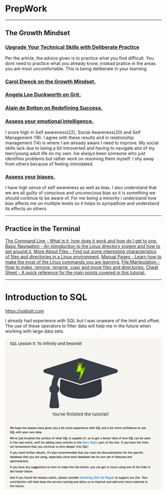 # PrepWork 

----

## The Growth Mindset

### [Upgrade Your Technical Skills with Deliberate Practice](https://web.archive.org/web/20160616225417/http://www.happybearsoftware.com/upgrade-your-technical-skills-with-deliberate-practice)

Per the article, the advice given is to practice what you find difficult. You dont need to practice what you already know, instead pratice in the areas you are most uncomfortable. This is being deliberate in your learning. 

### [Carol Dweck on the Growth Mindset.](https://www.ted.com/talks/carol_dweck_the_power_of_believing_that_you_can_improve?language=en)

### [Angela Lee Duckworth on Grit.](https://www.ted.com/talks/angela_lee_duckworth_grit_the_power_of_passion_and_perseverance)
 
### [Alain de Botton on Redefining Success.](https://www.ted.com/talks/alain_de_botton_a_kinder_gentler_philosophy_of_success)

### [Assess your emotional intelligence.](https://codefellows.github.io/common_curriculum/career_coaching/201/emotional-intelligence-assessment.html)

I score high in Self awareness(22), Social Awareness(20) and Self Management (19). I agree with these results and in relationship management (14) is where I am already aware I need to improve. My social skills lack due to being a bit introverted and having to navigate alot of my teen/young adult life on my own. Ive always been someone who just identifies problems but rather work on resolving them myself. I shy away from others because of feeling intimidated. 

### [Assess your biases.](https://codefellows.github.io/common_curriculum/career_coaching/301/bias-assessment.html)

I have high sense of self awareness as well as bias. I also understand that we are all guilty of conscious and unconscious bias so it is something we should continue to be aware of. For me being a minority i understand how bias affects me on multiple levels so it helps to sympathize and understand its effects on others. 

----

## Practice in the Terminal

[The Command Line - What is it, how does it work and how do I get to one.](https://ryanstutorials.net/linuxtutorial/commandline.php)
[Basic Navigation - An introduction to the Linux directory system and how to get around it.](https://ryanstutorials.net/linuxtutorial/navigation.php)
[More About Files - Find out some interesting characteristics of files and directories in a Linux environment.](https://ryanstutorials.net/linuxtutorial/aboutfiles.php)
[Manual Pages - Learn how to make the most of the Linux commands you are learning.](https://ryanstutorials.net/linuxtutorial/manual.php)
[File Manipulation - How to make, remove, rename, copy and move files and directories.](https://ryanstutorials.net/linuxtutorial/filemanipulation.php)
[Cheat Sheet - A quick reference for the main points covered in this tutorial.](https://ryanstutorials.net/linuxtutorial/cheatsheet.php)

----

# Introduction to SQL

https://sqlbolt.com

I already had experience with SQL but I was unaware of the limit and offset. The use of these operators to filter data will help me in the future when working with large data sets. 

<img src=img/2022-04-17_18-05-05.jpg>

